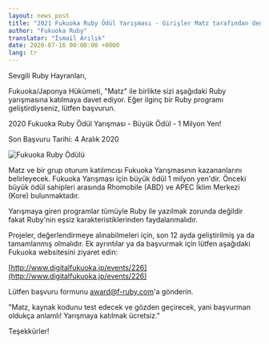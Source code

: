 ```yaml
---
layout: news_post
title: "2021 Fukuoka Ruby Ödül Yarışması - Girişler Matz tarafından değerlendirilecek"
author: "Fukuoka Ruby"
translator: "İsmail Arılık"
date: 2020-07-16 00:00:00 +0000
lang: tr
---
```


Sevgili Ruby Hayranları,

Fukuoka/Japonya Hükümeti, "Matz" ile birlikte sizi aşağıdaki Ruby yarışmasına katılmaya davet ediyor.
Eğer ilginç bir Ruby programı geliştirdiyseniz, lütfen başvurun.

2020 Fukuoka Ruby Ödül Yarışması - Büyük Ödül - 1 Milyon Yen!

Son Başvuru Tarihi: 4 Aralık 2020

![Fukuoka Ruby Ödülü](http://www.digitalfukuoka.jp/javascripts/kcfinder/upload/images/fukuokarubyaward2017.png)

Matz ve bir grup oturum katılımcısı Fukuoka Yarışmasının kazananlarını belirleyecek.
Fukuoka Yarışması için büyük ödül 1 milyon yen'dir.
Önceki büyük ödül sahipleri arasında Rhomobile (ABD) ve APEC İklim Merkezi (Kore) bulunmaktadır.

Yarışmaya giren programlar tümüyle Ruby ile yazılmak zorunda değildir fakat Ruby'nin eşsiz karakteristiklerinden faydalanmalıdır.

Projeler, değerlendirmeye alınabilmeleri için, son 12 ayda geliştirilmiş ya da tamamlanmış olmalıdır.
Ek ayrıntılar ya da başvurmak için lütfen aşağıdaki Fukuoka websitesini ziyaret edin:

[http://www.digitalfukuoka.jp/events/226](http://www.digitalfukuoka.jp/events/226)

Lütfen başvuru formunu award@f-ruby.com'a gönderin.

"Matz, kaynak kodunu test edecek ve gözden geçirecek, yani başvurman oldukça anlamlı!
Yarışmaya katılmak ücretsiz."

Teşekkürler!
